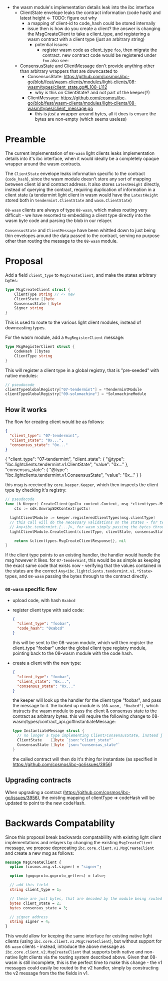 - the wasm module's implementation details leak into the ibc interface
  - ClientState envelope leaks the contract information (code hash) and latest height <- TODO: figure out why
    - a mapping of client-id to code_hash could be stored internally
    - issue then is how do you create a client? the answer is changing the MsgCreateClient to take a client_type, and registering a wasm contract with a client type (just an arbitrary string)
      - potential issues:
        - register wasm code as client_type `foo`, then migrate the contract. new contract code would be registered under `foo`
          also see: 
  - ConsensusState and ClientMessage don't provide anything other than arbitrary wrappers that are downcasted to
    - ConsensusState: https://github.com/cosmos/ibc-go/blob/feat/wasm-clients/modules/light-clients/08-wasm/types/client_state.go#L108-L112
      - why is this on ClientState? and not part of the keeper(?)
    - ClientMessage: https://github.com/cosmos/ibc-go/blob/feat/wasm-clients/modules/light-clients/08-wasm/types/client_message.go
      - this is _just_ a wrapper around bytes, all it does is ensure the bytes are non-empty (which seems useless)

# Preamble

The current implementation of `08-wasm` light clients leaks implementation details into it's ibc interface, when it would ideally be a completely opaque wrapper around the wasm contracts.

The `ClientState` envelope leaks information specific to the contract (`code_hash`), since the wasm module doesn't store any sort of mapping between client id and contract address. It also stores `LatestHeight` directly, instead of querying the contract, requiring duplication of information in a client state (a tendermint light client in wasm would have the `LatestHeight` stored both in `tendermint.ClientState` and `wasm.ClientState`)

`08-wasm` clients are always of type `08-wasm`, which makes routing very difficult - we have resorted to embedding a client type directly into the wasm byte code and parsing the blob in our relayer.

`ConsensusState` and `ClientMessage` have been whittled down to just being thin envelopes around the data passed to the contract, serving no purpose other than routing the message to the `08-wasm` module.

# Proposal

Add a field `client_type` to `MsgCreateClient`, and make the states arbitrary bytes:

```go
type MsgCreateClient struct {
	ClientType string // <- new
	ClientState []byte
	ConsensusState []byte
	Signer string
}
```

<!-- TODO: Elaborate -->
This is used to route to the various light client modules, instead of downcasting types.

For the wasm module, add a `MsgRegisterClient` message:

```go
type MsgRegisterClient struct {
    CodeHash []bytes
    ClientType string
}
```

This will register a client type in a global registry, that is "pre-seeded" with native modules:

<!-- NOTE: I am not familiar with go so not 100% sure the syntax required here -->
```go
// pseudocode
clientTypeGlobalRegistry["07-tendermint"] = *TendermintModule
clientTypeGlobalRegistry["09-solomachine"] = *SolomachineModule
```

## How it works

The flow for creating client would be as follows:

```json
{
  "client_type": "07-tendermint",
  "client_state": "0x...",
  "consensus_state": "0x..." 
}
```

{
  "client_type": "07-tendermint",
  "client_state": {
    "@type": "ibc.lightclients.tendermint.v1.ClientState",
    "value": "0x..."
  }, 
  "consensus_state": {
    "@type": "ibc.lightclients.tendermint.v1.ConsensusState",
    "value": "0x..."
  } 
}

this msg is received by `core.keeper.Keeper`, which then inspects the client type by checking it's registry:

```go
// pseudocode
func (k Keeper) CreateClient(goCtx context.Context, msg *clienttypes.MsgCreateClient) (*clienttypes.MsgCreateClientResponse, error) {
	ctx := sdk.UnwrapSDKContext(goCtx)

  lightClientModule := keeper.registeredClientTypes[msg.clientType]
  // this call will do the necessary validations on the states - for tendermint, deserializing
  // Any<ibc.tendermint.[...]>, for wasm simply passing the bytes through to the contract to validate itself
  lightClientModule.CreateClient(clientType, clientState, consensusState)

	return &clienttypes.MsgCreateClientResponse{}, nil
}
```

If the client type points to an existing handler, the handler would handle the msg however it likes. for `07-tendermint`, this would be as simple as keeping the exact same code that exists now - verifying that the values contained in the states are the correct `Any<ibc.lightclients.tendermint.v1.*State>` types, and `08-wasm` passing the bytes through to the contract directly.

### `08-wasm` specific flow

- upload code, with hash `0xabcd`

- register client type with said code:

  ```json
  {
    "client_type": "foobar",
    "code_hash": "0xabcd"
  }
  ```

  this will be sent to the 08-wasm module, which will then register the client_type "foobar" under the global client type registry module, pointing back to the 08-wasm module with the code hash.

- create a client with the new type:

  ```json
  {
    "client_type": "foobar",
    "client_state": "0x...", 
    "consensus_state": "0x..." 
  }
  ```

  the keeper will look up the handler for the client type "foobar", and pass the message to it. the looked up module is `(08-wasm, "0xabcd")`, which instructs the wasm module to pass the client & consensus state to the contract as arbitrary bytes. this will require the following change to 08-wasm/types/contract_api.go#InstantiateMessage:

  ```go
  type InstantiateMessage struct {
    // no longer a type implementing Client/ConsensusState, instead just arbitary bytes that will be verified by the called contract
  	ClientState    []byte `json:"client_state"`
  	ConsensusState []byte `json:"consensus_state"`
  }
  ```

  the called contract will then do it's thing for instantiate (as specified in https://github.com/cosmos/ibc-go/issues/3956)

## Upgrading contracts

When upgrading a contract (https://github.com/cosmos/ibc-go/issues/3956), the existing mapping of clientType => codeHash will be updated to point to the new codeHash.

# Backwards Compatability 

Since this proposal break backwards compatabiility with existing light client implementations and relayers by changing the existing `MsgCreateClient` message, we propose deprecating `ibc.core.client.v1.MsgCreateClient` and create a new msg as follows: 

```protobuf
message MsgCreateClient {
  option (cosmos.msg.v1.signer) = "signer";

  option (gogoproto.goproto_getters) = false;

  // add this field
  string client_type = 1;

  // these are just bytes, that are decoded by the module being routed to
  bytes client_state = 2;
  bytes consensus_state = 3;

  // signer address
  string signer = 4;
}
```

This would allow for keeping the same interface for existing native light clients (using `ibc.core.client.v1.MsgCreateClient`), but without support for `08-wasm` clients - instead, introduce the above message as `ibc.core.client.v2.MsgCreateClient` that supports both native and non-native light clients via the routing system described above. Given that 08-wasm is still incomplete, this is the perfect time to make this change - the v1 messages could easily be routed to the v2 handler, simply by constructing the v2 message from the the fields in v1.

